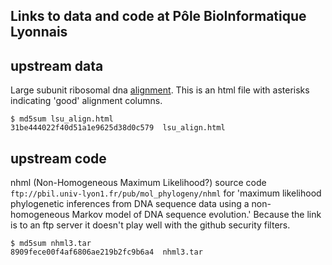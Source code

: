 
Links to data and code at P&ocirc;le BioInformatique Lyonnais
-------------------------------------------------------------

upstream data
-------------
Large subunit ribosomal dna
[alignment](http://pbil.univ-lyon1.fr/datasets/gcanc/lsu_align.html).
This is an html file with asterisks indicating 'good' alignment columns.
```
$ md5sum lsu_align.html 
31be444022f40d51a1e9625d38d0c579  lsu_align.html
```

upstream code
-------------
nhml (Non-Homogeneous Maximum Likelihood?) source code
`ftp://pbil.univ-lyon1.fr/pub/mol_phylogeny/nhml`
for 'maximum likelihood phylogenetic inferences from DNA
sequence data using a non-homogeneous Markov model of DNA sequence evolution.'
Because the link is to an ftp server it doesn't play well with
the github security filters.
```
$ md5sum nhml3.tar 
8909fece00f4af6806ae219b2fc9b6a4  nhml3.tar
```

